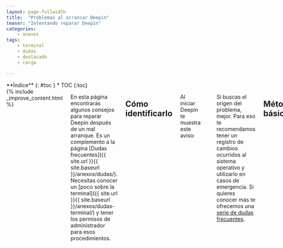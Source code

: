 ```yaml
---
layout: page-fullwidth
title:  "Problemas al arrancar Deepin"
teaser: "Intentando reparar Deepin"
categories:
    - anexos
tags:
    - terminal
    - dudas
    - destacado
    - carga

---
```

<div class="row">
<div class="medium-4 medium-push-8 columns" markdown="1">
<div class="panel radius" markdown="1">
**Índice**
{: #toc }
*  TOC
{:toc}
</div>
</div><!-- /.medium-4.columns -->

<div class="medium-8 medium-pull-4 columns" markdown="1">
{% include _improve_content.html %}

En esta página encontrarás algunos consejos para reparar Deepin después de un mal arranque. Es un complemento a la página [Dudas frecuentes]({{ site.url }}{{ site.baseurl }}/anexos/dudas/). Necesitas conocer un [poco sobre la terminal]({{ site.url }}{{ site.baseurl }}/anexos/dudas-terminal/) y tener los permisos de administrador para esos procedimientos.

## Cómo identificarlo
Al iniciar Deepin te muestra este aviso:
~~~
You are in emergency mode...
Press Enter to continue
~~~

Si buscas el origen del problema, mejor. Para eso te recomendamos tener un registro de cambios ocurridos al sistema operativo y utilizarlo en casos de emergencia. Si quieres conocer más te ofrecemos una <a href="/dudas">serie de dudas frecuentes</a>.

## Método básico
{% include alert success='Está disponible solo para Deepin 15.5 o superior' %}

El método más sencillo es usar la aplicación Deepin Clone.

## Modo terminal (TTY)
### ¿Cómo iniciar en modo terminal?
Al iniciar selecciona "recovery mode" en el modo avanzado. Después escoge "root" y tendrás la terminal.

### ¿Qué son los símbolos de numeral y dólar?
Representa si eres usuario root o no. El símbolo '$' es de un usuario normal y '#' cuando eres administrador o root. Puedes activar esos privilegios con el comando `su` y escribiendo la contraseña.

### ¿Debo contectarme a Internet? ¿Cómo configuro?
No es obligatorio al usar la terminal. Sin embargo, lo necesitarás cuando descargues los paquetes de los repositorios. Recomendamos hacerlo vía cableado.

Si quieres configurar la IP, el puente DNS usa el comando:

~~~
sudo ifconfig
~~~

## Pasos para reparar
No está en un orden cronológico. Algunos son simples de ejecutar. Si vemos que hay muchos pasos, lo enlazamos a la página correspondiente.

### Recuperar paquetes incompletos
~~~
sudo apt install -f && sudo apt autoremove
~~~

Estos comandos sirven para instalar los paquetes incompletos en Deepin y elimina los inservibles (o huérfanos).

<small markdown="1">[Ir al índice](#toc)</small>
{: .text-right }

### Volver a actualizar Deepin
Mira [está página para actualizar la terminal]({{ site.url }}{{ site.baseurl }}/anexos/actualizar-terminal/).

Si quieres hacer en este momento prueba estos comandos, eliminar la caché, actualizar los paquetes e instalar sin preguntar:
~~~
sudo apt-cache clean && sudo apt update && sudo apt full-upgrade -y
~~~

En cambio si tienes problemas con `dpkg` porque no responde:

~~~
sudo dpkg –configure -a
~~~

<small markdown="1">[Ir al índice](#toc)</small>
{: .text-right }

### Recuperar el controlador de NVidia
Si tienes problemas con NVidia, por una mala instalación con el controlador propietario, visita [está página para instalar el controlador libre Nouveau]({{ site.url }}{{ site.baseurl }}/tips/badload-nvidia/).

<small markdown="1">[Ir al índice](#toc)</small>
{: .text-right }

### Reparar partición dañada
Si Deepin tiene la partición dañada invitando a usar `fsck` [te recomendamos repsar en Dudas frecuentes]({{ site.url }}{{ site.baseurl }}/anexos/dudas-particiones/).

<small markdown="1">[Ir al índice](#toc)</small>
{: .text-right }

## Extra
### Reemplazo al gestor de archivos
Para ver y abrir los archivos puedes ver el comando `cd`:

~~~
cd [carpeta o nombre del archivo]
cd ..
~~~

Para ver los archivos usamos `ls`:

~~~
ls -l
~~~

Mira [está página para conocer otras formas de gestionar archivos desde la terminal]({{ site.url }}{{ site.baseurl }}/tips/archivos-terminal/).

<small markdown="1">[Ir al índice](#toc)</small>
{: .text-right }

## Lectura adicional
* [Pregunta en Stackexchange](https://unix.stackexchange.com/questions/46628/not-able-to-lock-var-lib-dpkg-lock-read-only)
* [Pasos para ser root en Wikihow](https://es.wikihow.com/ingresar-como-usuario-root-en-Linux)

### Más en Tips
{: .t60 }
{% include list-posts category='tips' entries='3'%}

</div><!-- /.medium-8.columns -->
</div><!-- /.row -->
